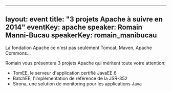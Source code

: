 ---
layout: event
title: "3 projets Apache à suivre en 2014"
eventKey: apache
speaker: Romain Manni-Bucau
speakerKey: romain_manibucau
------

La fondation Apache ce n'est pas seulement Tomcat, Maven, Apache Commons...

Romain vous présentera 3 projets Apache qui méritent toute votre attention:
* TomEE, le serveur d'application certifié JavaEE 6
* BatchEE, l'implémentation de référence de la JSR-352
* Sirona, une solution de monitoring pour les applications Java
